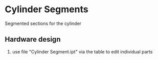 # Cylinder Segments
Segmented sections for the cylinder

## Hardware design
1. use file "Cylinder Segment.ipt" via the table to edit individual parts
 
